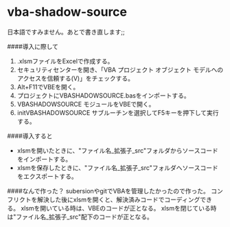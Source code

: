 vba-shadow-source
=================

日本語ですみません。あとで書き直します;;


####導入に際して
1. .xlsmファイルをExcelで作成する。
2. セキュリティセンターを開き、「VBA プロジェクト オブジェクト モデルへのアクセスを信頼する(V)」をチェックする。
3. Alt+F11でVBEを開く。
4. プロジェクトにVBASHADOWSOURCE.basをインポートする。
5. VBASHADOWSOURCE モジュールをVBEで開く。
6. initVBASHADOWSOURCE サブルーチンを選択してF5キーを押下して実行する。

####導入すると
* xlsmを開いたときに、"ファイル名_拡張子_src"フォルダからソースコードをインポートする。
* xlsmを保存したときに、"ファイル名_拡張子_src"フォルダへソースコードをエクスポートする。

####なんで作った？
subersionやgitでVBAを管理したかったので作った。
コンフリクトを解決した後にxlsmを開くと、解決済みコードでコーディングできる。
xlsmを開いている時は、VBEのコードが正となる。
xlsmを閉じている時は"ファイル名_拡張子_src"配下のコードが正となる。

